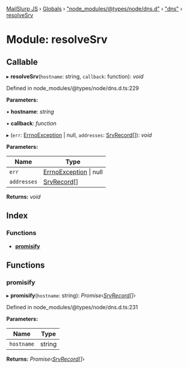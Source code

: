 [MailSlurp JS](../README.md) › [Globals](../globals.md) › ["node_modules/@types/node/dns.d"](_node_modules__types_node_dns_d_.md) › ["dns"](_node_modules__types_node_dns_d_._dns_.md) › [resolveSrv](_node_modules__types_node_dns_d_._dns_.resolvesrv.md)

# Module: resolveSrv

## Callable

▸ **resolveSrv**(`hostname`: string, `callback`: function): *void*

Defined in node_modules/@types/node/dns.d.ts:229

**Parameters:**

▪ **hostname**: *string*

▪ **callback**: *function*

▸ (`err`: [ErrnoException](../interfaces/_node_modules__types_node_globals_d_.nodejs.errnoexception.md) | null, `addresses`: [SrvRecord](../interfaces/_node_modules__types_node_dns_d_._dns_.srvrecord.md)[]): *void*

**Parameters:**

Name | Type |
------ | ------ |
`err` | [ErrnoException](../interfaces/_node_modules__types_node_globals_d_.nodejs.errnoexception.md) &#124; null |
`addresses` | [SrvRecord](../interfaces/_node_modules__types_node_dns_d_._dns_.srvrecord.md)[] |

**Returns:** *void*

## Index

### Functions

* [__promisify__](_node_modules__types_node_dns_d_._dns_.resolvesrv.md#__promisify__)

## Functions

###  __promisify__

▸ **__promisify__**(`hostname`: string): *Promise‹[SrvRecord](../interfaces/_node_modules__types_node_dns_d_._dns_.srvrecord.md)[]›*

Defined in node_modules/@types/node/dns.d.ts:231

**Parameters:**

Name | Type |
------ | ------ |
`hostname` | string |

**Returns:** *Promise‹[SrvRecord](../interfaces/_node_modules__types_node_dns_d_._dns_.srvrecord.md)[]›*
